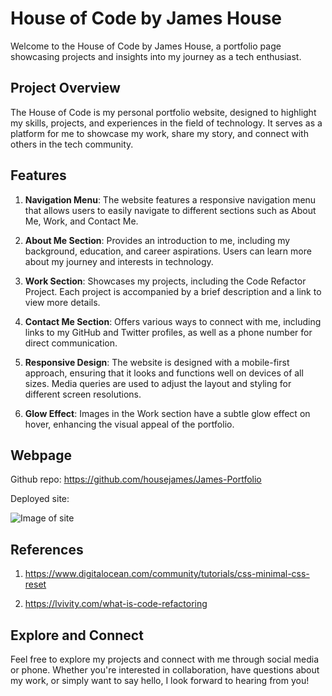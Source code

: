 # House of Code by James House

Welcome to the House of Code by James House, a portfolio page showcasing projects and insights into my journey as a tech enthusiast.

## Project Overview

The House of Code is my personal portfolio website, designed to highlight my skills, projects, and experiences in the field of technology. It serves as a platform for me to showcase my work, share my story, and connect with others in the tech community.

## Features

1. **Navigation Menu**: The website features a responsive navigation menu that allows users to easily navigate to different sections such as About Me, Work, and Contact Me.

2. **About Me Section**: Provides an introduction to me, including my background, education, and career aspirations. Users can learn more about my journey and interests in technology.

3. **Work Section**: Showcases my projects, including the Code Refactor Project. Each project is accompanied by a brief description and a link to view more details.

4. **Contact Me Section**: Offers various ways to connect with me, including links to my GitHub and Twitter profiles, as well as a phone number for direct communication.

5. **Responsive Design**: The website is designed with a mobile-first approach, ensuring that it looks and functions well on devices of all sizes. Media queries are used to adjust the layout and styling for different screen resolutions.

6. **Glow Effect**: Images in the Work section have a subtle glow effect on hover, enhancing the visual appeal of the portfolio.

## Webpage

Github repo: https://github.com/housejames/James-Portfolio

Deployed site: 

![Image of site](./assets/images/_Users_james_code-uci_james-portfolio_index.html.png)

## References

1. https://www.digitalocean.com/community/tutorials/css-minimal-css-reset

2. https://lvivity.com/what-is-code-refactoring 

## Explore and Connect

Feel free to explore my projects and connect with me through social media or phone. Whether you're interested in collaboration, have questions about my work, or simply want to say hello, I look forward to hearing from you!

